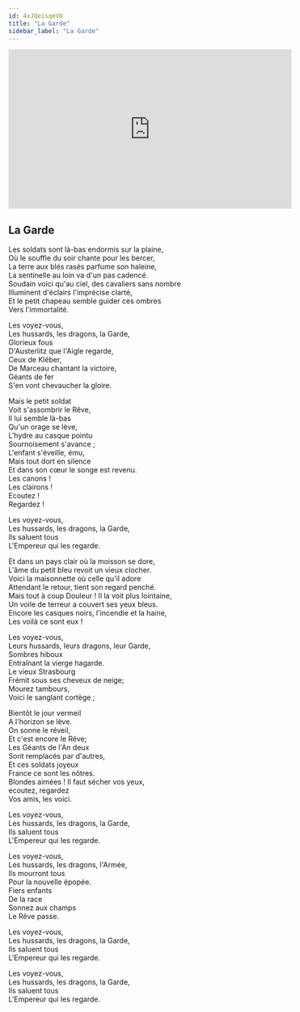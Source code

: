 ```yaml
---
id: 4xJQeisqeVU
title: "La Garde"
sidebar_label: "La Garde"
---
```


<div class="video-float-container">
  <iframe
    width="560"
    height="315"
    src="https://www.youtube.com/embed/4xJQeisqeVU"
    title="YouTube video player"
    frameborder="0"
    allow="accelerometer; autoplay; clipboard-write; encrypted-media; gyroscope; picture-in-picture; web-share"
    referrerpolicy="strict-origin-when-cross-origin"
    allowfullscreen
  ></iframe>
</div>

## La Garde

Les soldats sont là-bas endormis sur la plaine,  
Où le souffle du soir chante pour les bercer,  
La terre aux blés rasés parfume son haleine,  
La sentinelle au loin va d'un pas cadencé.  
Soudain voici qu'au ciel, des cavaliers sans nombre  
Illuminent d'éclairs l'imprécise clarté,  
Et le petit chapeau semble guider ces ombres  
Vers l'immortalité.

Les voyez-vous,  
Les hussards, les dragons, la Garde,  
Glorieux fous  
D'Austerlitz que l'Aigle regarde,  
Ceux de Kléber,  
De Marceau chantant la victoire,  
Géants de fer  
S'en vont chevaucher la gloire.

Mais le petit soldat  
Voit s'assombrir le Rêve,   
Il lui semble là-bas  
Qu'un orage se lève,  
L'hydre au casque pointu  
Sournoisement s'avance ;  
L'enfant s'éveille, ému,  
Mais tout dort en silence  
Et dans son cœur le songe est revenu.  
Les canons !  
Les clairons !  
Ecoutez !  
Regardez !

Les voyez-vous,  
Les hussards, les dragons, la Garde,  
Ils saluent tous  
L'Empereur qui les regarde.

Et dans un pays clair où la moisson se dore,  
L'âme du petit bleu revoit un vieux clocher.  
Voici la maisonnette où celle qu'il adore  
Attendant le retour, tient son regard penché.  
Mais tout à coup Douleur ! Il la voit plus lointaine,  
Un voile de terreur a couvert ses yeux bleus.  
Encore les casques noirs, l'incendie et la haine,  
Les voilà ce sont eux !

Les voyez-vous,  
Leurs hussards, leurs dragons, leur Garde,  
Sombres hiboux  
Entraînant la vierge hagarde.  
Le vieux Strasbourg  
Frémit sous ses cheveux de neige;  
Mourez tambours,  
Voici le sanglant cortège ;

Bientôt le jour vermeil  
A l'horizon se lève.  
On sonne le réveil,  
Et c'est encore le Rêve;  
Les Géants de l'An deux  
Sont remplacés par d'autres,  
Et ces soldats joyeux  
France ce sont les nôtres.  
Blondes aimées ! Il faut sécher vos yeux,   
ecoutez, regardez  
Vos amis, les voici.

Les voyez-vous,  
Les hussards, les dragons, la Garde,  
Ils saluent tous  
L'Empereur qui les regarde.

Les voyez-vous,  
Les hussards, les dragons, l'Armée,  
Ils mourront tous  
Pour la nouvelle épopée.  
Fiers enfants  
De la race  
Sonnez aux champs  
Le Rêve passe.

Les voyez-vous,  
Les hussards, les dragons, la Garde,  
Ils saluent tous  
L'Empereur qui les regarde.

Les voyez-vous,  
Les hussards, les dragons, la Garde,  
Ils saluent tous  
L'Empereur qui les regarde.
